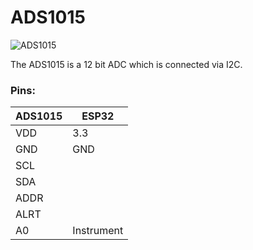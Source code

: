 # ADS1015

![ADS1015](https://pschatzmann.github.io/arduino-sound-tools/doc/resources/ads1015.jpeg)

The ADS1015 is a 12 bit ADC which is connected via I2C.

### Pins:
 
| ADS1015 | ESP32
|---------|---------------
| VDD     | 3.3
| GND     | GND
| SCL     | 
| SDA     | 
| ADDR    | 
| ALRT    | 
| A0      | Instrument 
